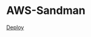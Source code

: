 # AWS-Sandman

[Deploy](http://ace181b34333f42608a785cb6071b7b4-1801460767.us-east-1.elb.amazonaws.com/)
